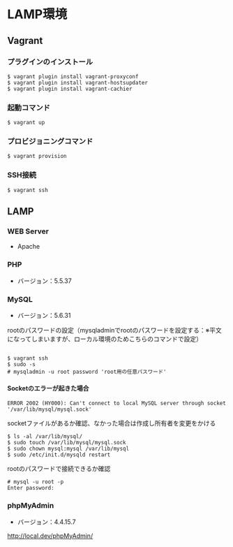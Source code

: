 # LAMP環境

## Vagrant

### プラグインのインストール

```
$ vagrant plugin install vagrant-proxyconf
$ vagrant plugin install vagrant-hostsupdater
$ vagrant plugin install vagrant-cachier
```

### 起動コマンド

```
$ vagrant up
```

### プロビジョニングコマンド

```
$ vagrant provision
```

### SSH接続

```
$ vagrant ssh
```

## LAMP

### WEB Server

* Apache

### PHP

* バージョン：5.5.37

### MySQL

* バージョン：5.6.31

rootのパスワードの設定（mysqladminでrootのパスワードを設定する：※平文になってしまいますが、ローカル環境のためこちらのコマンドで設定）

```

$ vagrant ssh
$ sudo -s
# mysqladmin -u root password 'root用の任意パスワード'
```

#### Socketのエラーが起きた場合

```
ERROR 2002 (HY000): Can't connect to local MySQL server through socket '/var/lib/mysql/mysql.sock'
```

socketファイルがあるか確認、なかった場合は作成し所有者を変更をかける

```
$ ls -al /var/lib/mysql/
$ sudo touch /var/lib/mysql/mysql.sock
$ sudo chown mysql:mysql /var/lib/mysql
$ sudo /etc/init.d/mysqld restart
```

rootのパスワードで接続できるか確認

```
# mysql -u root -p
Enter password:
```

### phpMyAdmin

* バージョン：4.4.15.7

http://local.dev/phpMyAdmin/

